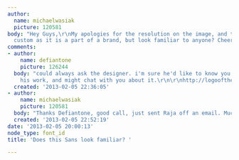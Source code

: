 ```yaml
---
author:
  name: michaelwasiak
  picture: 120581
body: "Hey Guys,\r\nMy apologies for the resolution on the image, and this may be
  custom as it is a part of a brand, but look familiar to anyone? Cheers,\r\nm[img:sites/default/files/old-images/01_6231.jpg]"
comments:
- author:
    name: defiantone
    picture: 126244
  body: "could always ask the designer. i'm sure he'd like to know you appreciate
    his work, and might chat with you about it.\r\n\r\nhttp://logooftheday.com/2008-11-21-vivino/\r\n\r\nhttp://logopond.com/members/profile/183"
  created: '2013-02-05 22:36:05'
- author:
    name: michaelwasiak
    picture: 120581
  body: "Thanks Defiantone, good call, just sent Raja off an email. Much appreciated!\r\nm"
  created: '2013-02-05 22:52:19'
date: '2013-02-05 20:00:13'
node_type: font_id
title: 'Does this Sans look familiar? '

---
```

